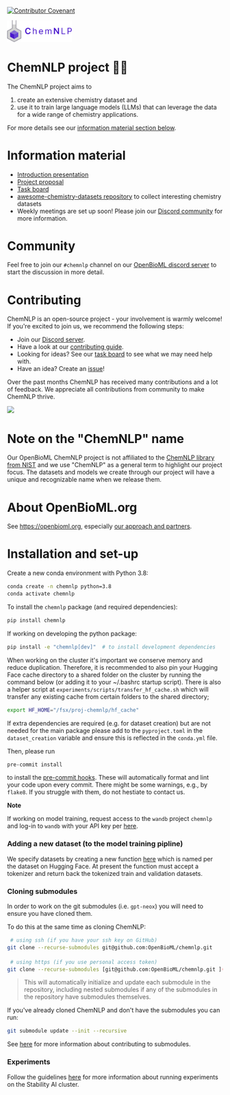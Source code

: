 [![Contributor Covenant](https://img.shields.io/badge/Contributor%20Covenant-2.1-4baaaa.svg)](code_of_conduct.md)

<img src="/assets/logo/chemnlp.png" width="30%" height="30%">

# ChemNLP project 🧪🚀

The ChemNLP project aims to

1. create an extensive chemistry dataset and
1. use it to train large language models (LLMs) that can leverage the data for a wide range of chemistry applications.

For more details see our [information material section below](#information-material).

# Information material

- [Introduction presentation](https://docs.google.com/presentation/d/1JkAKJveYsNGtAWoaksU8ykTdrC0aX3FshiFJ13SU6o8/edit?usp=sharing)
- [Project proposal](https://docs.google.com/document/d/1C44EKSJRojm39P2CaxnEq-0FGwDRaknKxJ8lZI6xr5M/edit?usp=sharing)
- [Task board](https://github.com/orgs/OpenBioML/projects/5/views/1)
- [awesome-chemistry-datasets repository](https://github.com/kjappelbaum/awesome-chemistry-datasets) to collect interesting chemistry datasets
- Weekly meetings are set up soon! Please join our [Discord community](#community) for more information.

# Community

Feel free to join our `#chemnlp` channel on our [OpenBioML discord server](https://discord.com/invite/GgDBFP8ZEt) to start the discussion in more detail.

# Contributing

ChemNLP is an open-source project - your involvement is warmly welcome! If you're excited to join us, we recommend the following steps:

- Join our [Discord server](#community).
- Have a look at our [contributing guide](docs/CONTRIBUTING.md).
- Looking for ideas? See our [task board](https://github.com/orgs/OpenBioML/projects/5/views/1) to see what we may need help with.
- Have an idea? Create an [issue](https://github.com/OpenBioML/chemnlp/issues)!


Over the past months ChemNLP has received many contributions and a lot of feedback. We appreciate all contributions from community to make ChemNLP thrive.

<a href="https://github.com/openbioml/chemnlp/graphs/contributors">
  <img src="https://contrib.rocks/image?repo=openbioml/chemnlp" />
</a>


# Note on the "ChemNLP" name

Our OpenBioML ChemNLP project is not affiliated to the [ChemNLP library from NIST](https://arxiv.org/abs/2209.08203) and we use "ChemNLP" as a general term to highlight our project focus. The datasets and models we create through our project will have a unique and recognizable name when we release them.

# About OpenBioML.org

See https://openbioml.org, especially [our approach and partners](https://openbioml.org/approach-and-partners.html).

# Installation and set-up

Create a new conda environment with Python 3.8:

```bash
conda create -n chemnlp python=3.8
conda activate chemnlp
```

To install the `chemnlp` package (and required dependencies):

```bash
pip install chemnlp
```

If working on developing the python package:

```bash
pip install -e "chemnlp[dev]"  # to install development dependencies
```

When working on the cluster it's important we conserve memory and reduce duplication. Therefore, it is recommended to also pin your Hugging Face cache directory to a shared folder on the cluster by running the command below (or adding it to your ~/.bashrc startup script). There is also a helper script at `experiments/scripts/transfer_hf_cache.sh` which will transfer any existing cache from certain folders to the shared directory;

```bash
export HF_HOME="/fsx/proj-chemnlp/hf_cache"
```

If extra dependencies are required (e.g. for dataset creation) but are not needed for the main package please add to the `pyproject.toml` in the `dataset_creation` variable and ensure this is reflected in the `conda.yml` file.

Then, please run

```bash
pre-commit install
```

to install the [pre-commit hooks](https://pre-commit.com/). These will automatically format and lint your code upon every commit.
There might be some warnings, e.g., by `flake8`. If you struggle with them, do not hestiate to contact us.

**Note**

If working on model training, request access to the `wandb` project `chemnlp`
and log-in to `wandb` with your API key per [here](https://docs.wandb.ai/quickstart).

### Adding a new dataset (to the model training pipline)

We specify datasets by creating a new function [here](src/chemnlp/data/hf_datasets.py) which is named per the dataset on Hugging Face. At present the function must accept a tokenizer and return back the tokenized train and validation datasets.

### Cloning submodules

In order to work on the git submodules (i.e. `gpt-neox`) you will need to ensure you have cloned them.

To do this at the same time as cloning ChemNLP:

```bash
 # using ssh (if you have your ssh key on GitHub)
git clone --recurse-submodules git@github.com:OpenBioML/chemnlp.git

 # using https (if you use personal access token)
git clone --recurse-submodules [git@github.com:OpenBioML/chemnlp.git ](https://github.com/OpenBioML/chemnlp.git)
```

> This will automatically initialize and update each submodule in the repository, including nested submodules if any of the submodules in the repository have submodules themselves.

If you've already cloned ChemNLP and don't have the submodules you can run:

```bash
git submodule update --init --recursive
```

See [here](docs/SUBMODULES.md) for more information about contributing to submodules.

### Experiments

Follow the guidelines [here](docs/EXPERIMENT.md) for more information about running experiments on the Stability AI cluster.
